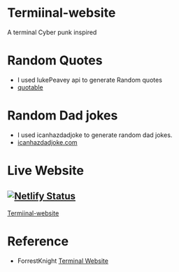 # Termiinal-website
A terminal Cyber punk inspired


# Random Quotes
- I used lukePeavey api to generate Random quotes
- [quotable][2] 

# Random Dad jokes
- I used icanhazdadjoke to generate random dad jokes.
- [icanhazdadjoke.com][3]

# Live Website
[![Netlify Status](https://api.netlify.com/api/v1/badges/a037b9b3-541f-4988-a1a2-f2aefc30963d/deploy-status)](https://app.netlify.com/sites/termiinal-website/deploys)
---
[Termiinal-website][4]

# Reference
- ForrestKnight [Terminal Website][1]

<!-- LINKS -->
[1]:https://www.youtube.com/watch?v=KtYby2QN0kQ&t=624s
[2]:https://github.com/lukePeavey/quotable
[3]:https://icanhazdadjoke.com/
[4]:https://termiinal-website.netlify.app/

